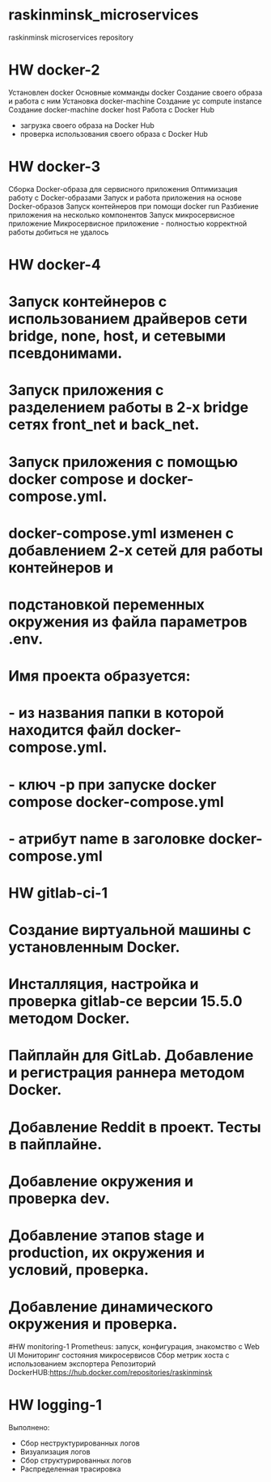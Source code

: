 # raskinminsk_microservices
raskinminsk microservices repository

# HW docker-2
Установлен docker
Основные комманды docker
Создание своего образа и работа с ним
Установка docker-machine
Создание yc compute instance
Создание docker-machine docker host
Работа с Docker Hub
- загрузка своего образа на Docker Hub
- проверка использования своего образа с Docker Hub

# HW docker-3
Сборка Docker-образа для сервисного приложения
Оптимизация работу с Docker-образами
Запуск и работа приложения на основе Docker-образов
Запуск контейнеров при помощи docker run
Разбиение приложения на несколько компонентов
Запуск микросервисное приложение
Микросервисное приложение - полностью корректной работы добиться не удалось

# HW docker-4
# Запуск контейнеров с использованием драйверов сети bridge, none, host, и сетевыми псевдонимами.
# Запуск приложения с разделением работы в 2-х bridge сетях front_net и back_net.
# Запуск приложения с помощью docker compose и docker-compose.yml.
# docker-compose.yml изменен с добавлением 2-х сетей для работы контейнеров и
# подстановкой  переменных окружения из файла параметров .env.
# Имя проекта образуется:
# - из названия папки в которой находится файл docker-compose.yml.
# - ключ -p при запуске docker compose docker-compose.yml
# - атрибут name в заголовке docker-compose.yml

# HW gitlab-ci-1
# Создание виртуальной машины с установленным Docker.
# Инсталляция, настройка и проверка gitlab-ce версии 15.5.0 методом Docker.
# Пайплайн для GitLab. Добавление и регистрация раннера методом Docker.
# Добавление Reddit в проект. Тесты в пайплайне.
# Добавление окружения и проверка dev.
# Добавление этапов stage и production, их окружения и условий, проверка.
# Добавление динамического окружения и проверка.

#HW  monitoring-1
Prometheus: запуск, конфигурация, знакомство с Web UI
Мониторинг состояния микросервисов
Сбор метрик хоста с использованием экспортера
Репозиторий DockerHUB:https://hub.docker.com/repositories/raskinminsk

# HW logging-1
Выполнено:
  - Сбор неструктурированных логов
  - Визуализация логов
  - Сбор структурированных логов
  - Распределенная трасировка